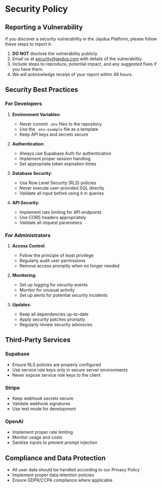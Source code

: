 # Security Policy

## Reporting a Vulnerability

If you discover a security vulnerability in the Jaydus Platform, please follow these steps to report it:

1. **DO NOT** disclose the vulnerability publicly.
2. Email us at security@jaydus.com with details of the vulnerability.
3. Include steps to reproduce, potential impact, and any suggested fixes if you have them.
4. We will acknowledge receipt of your report within 48 hours.

## Security Best Practices

### For Developers

1. **Environment Variables**: 
   - Never commit `.env` files to the repository
   - Use the `.env.example` file as a template
   - Keep API keys and secrets secure

2. **Authentication**:
   - Always use Supabase Auth for authentication
   - Implement proper session handling
   - Set appropriate token expiration times

3. **Database Security**:
   - Use Row Level Security (RLS) policies
   - Never execute user-provided SQL directly
   - Validate all input before using it in queries

4. **API Security**:
   - Implement rate limiting for API endpoints
   - Use CORS headers appropriately
   - Validate all request parameters

### For Administrators

1. **Access Control**:
   - Follow the principle of least privilege
   - Regularly audit user permissions
   - Remove access promptly when no longer needed

2. **Monitoring**:
   - Set up logging for security events
   - Monitor for unusual activity
   - Set up alerts for potential security incidents

3. **Updates**:
   - Keep all dependencies up-to-date
   - Apply security patches promptly
   - Regularly review security advisories

## Third-Party Services

### Supabase
- Ensure RLS policies are properly configured
- Use service role keys only in secure server environments
- Never expose service role keys to the client

### Stripe
- Keep webhook secrets secure
- Validate webhook signatures
- Use test mode for development

### OpenAI
- Implement proper rate limiting
- Monitor usage and costs
- Sanitize inputs to prevent prompt injection

## Compliance and Data Protection

- All user data should be handled according to our Privacy Policy
- Implement proper data retention policies
- Ensure GDPR/CCPA compliance where applicable
